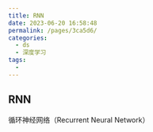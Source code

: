 ```yaml
---
title: RNN
date: 2023-06-20 16:58:48
permalink: /pages/3ca5d6/
categories:
  - ds
  - 深度学习
tags:
  - 
---
```


## RNN
循环神经网络（Recurrent Neural Network）
